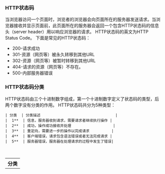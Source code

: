 ### HTTP状态码
当浏览器访问一个页面时，浏览者的浏览器会向页面所在的服务器发送请求。当浏览器接收并显示页面前，此页面所在的服务器会返回一个包含HTTP状态码的信息头（server header）用以响应浏览器的请求。
HTTP状态码的英文为HTTP Status Code。
下面是常见的HTTP状态码：
- 200-请求成功
- 301-资源（网页等）被永久转移到其他URL
- 302-资源（网页等）被暂时转移到其他URL
- 404-请求的资源（网页等）不存在。
- 500-内部服务器错误
### HTTP状态码分类
HTTP状态码由三个十进制数字组成，第一个十进制数字定义了状态码的类型，后两个数字没有分类的作用。
HTTP状态码共分为5种类型：
```
| 分类  | 分类描述                                  |
|  1**  | 信息，服务器收到请求，需要请求者继续执行操作 |
|  2**  | 成功，操作成功接收并处理                   |
|  3**  | 重定向，需要进一步的操作以完成请求          |
|  4**  | 客户端错误，请求包含语法错误或者无法完成请求 |
|  5**  | 服务器错误，服务器在处理请求的过程中发生了错误|
```
<table>
  <tr>
    <th>分类</th>
  </tr>
</table>
